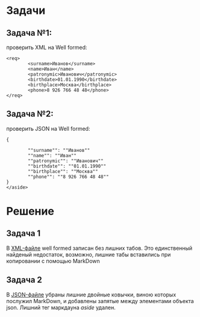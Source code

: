 # Задачи

## Задача №1: 
проверить XML на Well formed:
```
<req>
        <surname>Иванов</surname>
        <name>Иван</name>
        <patronymic>Иванович</patronymic>
        <birthdate>01.01.1990</birthdate>
        <birthplace>Москва</birthplace>
        <phone>8 926 766 48 48</phone>
</req>
```
## **Задача №2:** 
проверить JSON на Well formed:
```
{

        ""surname"": ""Иванов""
        ""name"": ""Иван""
        ""patronymic"": ""Иванович""
        ""birthdate"": ""01.01.1990""
        ""birthplace"": ""Москва""
        ""phone"": ""8 926 766 48 48""
}
</aside>
```
# Решение
## Задача 1
В [XML-файле](https://github.com/allseenn/web/blob/main/05.Tasks/file.xml) well formed записан без лишних табов. Это единственный найденый недостаток, возможно, лишние табы вставились при копировании с помощью MarkDown
## Задача 2
В [JSON-файле](https://github.com/allseenn/web/blob/main/05.Tasks/file.json) убраны лишние двойные ковычки, виною которых послужил MarkDown, и добавлены запятые между элементами объекта json. Лишний тег маркдауна *aside* удален.